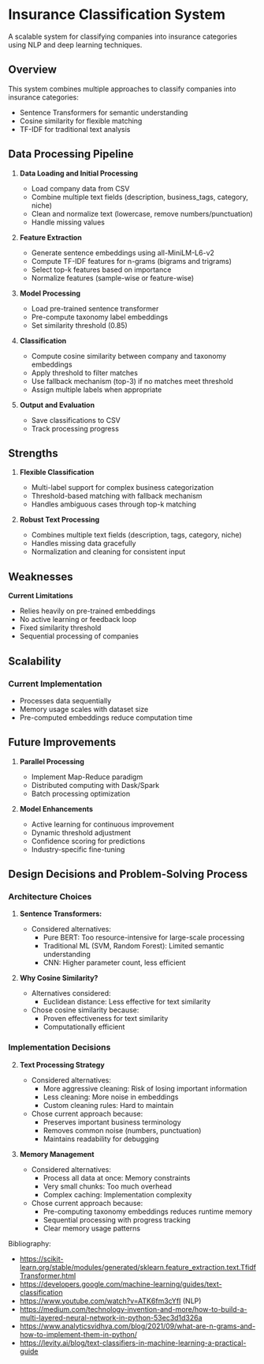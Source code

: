 # Insurance Classification System

A scalable system for classifying companies into insurance categories using NLP and deep learning techniques.

## Overview

This system combines multiple approaches to classify companies into insurance categories:

- Sentence Transformers for semantic understanding
- Cosine similarity for flexible matching
- TF-IDF for traditional text analysis

## Data Processing Pipeline

1. **Data Loading and Initial Processing**
   - Load company data from CSV
   - Combine multiple text fields (description, business_tags, category, niche)
   - Clean and normalize text (lowercase, remove numbers/punctuation)
   - Handle missing values

2. **Feature Extraction**
   - Generate sentence embeddings using all-MiniLM-L6-v2
   - Compute TF-IDF features for n-grams (bigrams and trigrams)
   - Select top-k features based on importance
   - Normalize features (sample-wise or feature-wise)

3. **Model Processing**
   - Load pre-trained sentence transformer
   - Pre-compute taxonomy label embeddings
   - Set similarity threshold (0.85)

4. **Classification**
   - Compute cosine similarity between company and taxonomy embeddings
   - Apply threshold to filter matches
   - Use fallback mechanism (top-3) if no matches meet threshold
   - Assign multiple labels when appropriate

5. **Output and Evaluation**
   - Save classifications to CSV
   - Track processing progress

## Strengths

1. **Flexible Classification**
   - Multi-label support for complex business categorization
   - Threshold-based matching with fallback mechanism
   - Handles ambiguous cases through top-k matching

2. **Robust Text Processing**
   - Combines multiple text fields (description, tags, category, niche)
   - Handles missing data gracefully
   - Normalization and cleaning for consistent input

## Weaknesses

**Current Limitations**

   - Relies heavily on pre-trained embeddings
   - No active learning or feedback loop
   - Fixed similarity threshold
   - Sequential processing of companies

## Scalability

### Current Implementation
- Processes data sequentially
- Memory usage scales with dataset size
- Pre-computed embeddings reduce computation time

## Future Improvements

1. **Parallel Processing**
   - Implement Map-Reduce paradigm
   - Distributed computing with Dask/Spark
   - Batch processing optimization

2. **Model Enhancements**
   - Active learning for continuous improvement
   - Dynamic threshold adjustment
   - Confidence scoring for predictions
   - Industry-specific fine-tuning

## Design Decisions and Problem-Solving Process

### Architecture Choices

1. **Sentence Transformers:**
   - Considered alternatives:
     - Pure BERT: Too resource-intensive for large-scale processing
     - Traditional ML (SVM, Random Forest): Limited semantic understanding
     - CNN: Higher parameter count, less efficient


2. **Why Cosine Similarity?**
   - Alternatives considered:
     - Euclidean distance: Less effective for text similarity
   - Chose cosine similarity because:
     - Proven effectiveness for text similarity
     - Computationally efficient

### Implementation Decisions


2. **Text Processing Strategy**
   - Considered alternatives:
     - More aggressive cleaning: Risk of losing important information
     - Less cleaning: More noise in embeddings
     - Custom cleaning rules: Hard to maintain
   - Chose current approach because:
     - Preserves important business terminology
     - Removes common noise (numbers, punctuation)
     - Maintains readability for debugging

3. **Memory Management**
   - Considered alternatives:
     - Process all data at once: Memory constraints
     - Very small chunks: Too much overhead
     - Complex caching: Implementation complexity
   - Chose current approach because:
     - Pre-computing taxonomy embeddings reduces runtime memory
     - Sequential processing with progress tracking
     - Clear memory usage patterns


Bibliography:

- https://scikit-learn.org/stable/modules/generated/sklearn.feature_extraction.text.TfidfTransformer.html
- https://developers.google.com/machine-learning/guides/text-classification
- https://www.youtube.com/watch?v=ATK6fm3cYfI (NLP)
- https://medium.com/technology-invention-and-more/how-to-build-a-multi-layered-neural-network-in-python-53ec3d1d326a
- https://www.analyticsvidhya.com/blog/2021/09/what-are-n-grams-and-how-to-implement-them-in-python/
- https://levity.ai/blog/text-classifiers-in-machine-learning-a-practical-guide